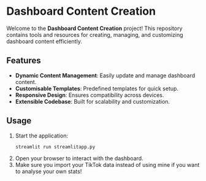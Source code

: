 # Dashboard Content Creation

Welcome to the **Dashboard Content Creation** project! This repository contains tools and resources for creating, managing, and customizing dashboard content efficiently.

## Features

- **Dynamic Content Management**: Easily update and manage dashboard content.
- **Customisable Templates**: Predefined templates for quick setup.
- **Responsive Design**: Ensures compatibility across devices.
- **Extensible Codebase**: Built for scalability and customization.

## Usage

1. Start the application:
    ```
    streamlit run streamlitapp.py
    ```
2. Open your browser to interact with the dashboard.
3. Make sure you import your TikTok data instead of using mine if you want to analyse your own stats!

